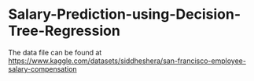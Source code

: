 # Salary-Prediction-using-Decision-Tree-Regression

The data file can be found at https://www.kaggle.com/datasets/siddheshera/san-francisco-employee-salary-compensation
